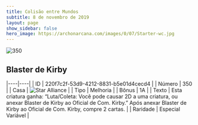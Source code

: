 ```yaml
---
title: Colisão entre Mundos
subtitle: 8 de novembro de 2019
layout: page
show_sidebar: false
hero_image: https://archonarcana.com/images/0/07/Starter-wc.jpg
---
```


![350](https://cdn.keyforgegame.com/media/card_front/pt/452_350_C2HJCMR7QQ26_pt.png)

## Blaster de Kirby

|----|----|
| ID | 220f7c2f-53d9-4212-8831-b5e01d4cecd4 |
| Número | 350 |
| Casa | ![Star Alliance](https://archonarcana.com/images/thumb/7/7d/Star_Alliance.png/22px-Star_Alliance.png "Aliança Estelar") |
| Tipo | Melhoria |
| Bônus | 1A |
| Texto | Esta criatura ganha: “Luta/Coleta: Você pode causar 2D a uma criatura, ou anexar Blaster de Kirby ao Oficial de Com. Kirby.”  Após anexar Blaster de Kirby ao Oficial de Com. Kirby, compre 2 cartas. |
| Raridade | Especial Variável |
